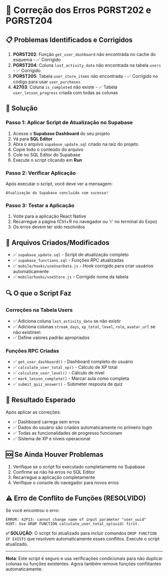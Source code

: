 # 🔧 Correção dos Erros PGRST202 e PGRST204

## 📋 Problemas Identificados e Corrigidos

1. **PGRST202**: Função `get_user_dashboard` não encontrada no cache do esquema - ✅ Corrigido
2. **PGRST204**: Coluna `last_activity_date` não encontrada na tabela `users` - ✅ Corrigido
3. **PGRST205**: Tabela `user_store_items` não encontrada - ✅ Corrigido no código para usar `user_purchases`
4. **42703**: Coluna `is_completed` não existe - ✅ Tabela `user_lesson_progress` criada com todas as colunas

## 🚀 Solução

### Passo 1: Aplicar Script de Atualização no Supabase

1. Acesse o **Supabase Dashboard** do seu projeto
2. Vá para **SQL Editor**
3. Abra o arquivo `supabase_update.sql` criado na raiz do projeto
4. Copie todo o conteúdo do arquivo
5. Cole no SQL Editor do Supabase
6. Execute o script clicando em **Run**

### Passo 2: Verificar Aplicação

Após executar o script, você deve ver a mensagem:
```
Atualização do Supabase concluída com sucesso!
```

### Passo 3: Testar a Aplicação

1. Volte para a aplicação React Native
2. Recarregue a página (Ctrl+R no navegador ou 'r' no terminal do Expo)
3. Os erros devem ter sido resolvidos

## 📁 Arquivos Criados/Modificados

- ✅ `supabase_update.sql` - Script de atualização completo
- ✅ `supabase_functions.sql` - Funções RPC atualizadas
- ✅ `mobile/hooks/useUserData.js` - Hook corrigido para criar usuários automaticamente
- ✅ `mobile/hooks/useStore.js` - Corrigido nome da tabela

## 🔍 O que o Script Faz

### Correções na Tabela Users
- ✅ Adiciona coluna `last_activity_date` se não existir
- ✅ Adiciona colunas `streak_days`, `xp_total`, `level`, `role`, `avatar_url` se não existirem
- ✅ Define valores padrão apropriados

### Funções RPC Criadas
- ✅ `get_user_dashboard()` - Dashboard completo do usuário
- ✅ `calculate_user_total_xp()` - Cálculo de XP total
- ✅ `calculate_user_level()` - Cálculo de nível
- ✅ `mark_lesson_complete()` - Marcar aula como completa
- ✅ `submit_quiz_answer()` - Submeter resposta de quiz

## 🎯 Resultado Esperado

Após aplicar as correções:
- ✅ Dashboard carrega sem erros
- ✅ Dados do usuário são criados automaticamente no primeiro login
- ✅ Todas as funcionalidades de progresso funcionam
- ✅ Sistema de XP e níveis operacional

## 🆘 Se Ainda Houver Problemas

1. Verifique se o script foi executado completamente no Supabase
2. Confirme se não há erros no SQL Editor
3. Recarregue a aplicação completamente
4. Verifique o console do navegador para novos erros

## ⚠️ Erro de Conflito de Funções (RESOLVIDO)

Se você encontrou o erro:
```
ERROR: 42P13: cannot change name of input parameter "user_uuid"
HINT: Use DROP FUNCTION calculate_user_total_xp(uuid) first.
```

**✅ SOLUÇÃO**: O script foi atualizado para incluir comandos `DROP FUNCTION IF EXISTS` que resolvem automaticamente esses conflitos. Execute o script atualizado.

---

**Nota**: Este script é seguro e usa verificações condicionais para não duplicar colunas ou funções existentes. Agora também remove funções conflitantes automaticamente.